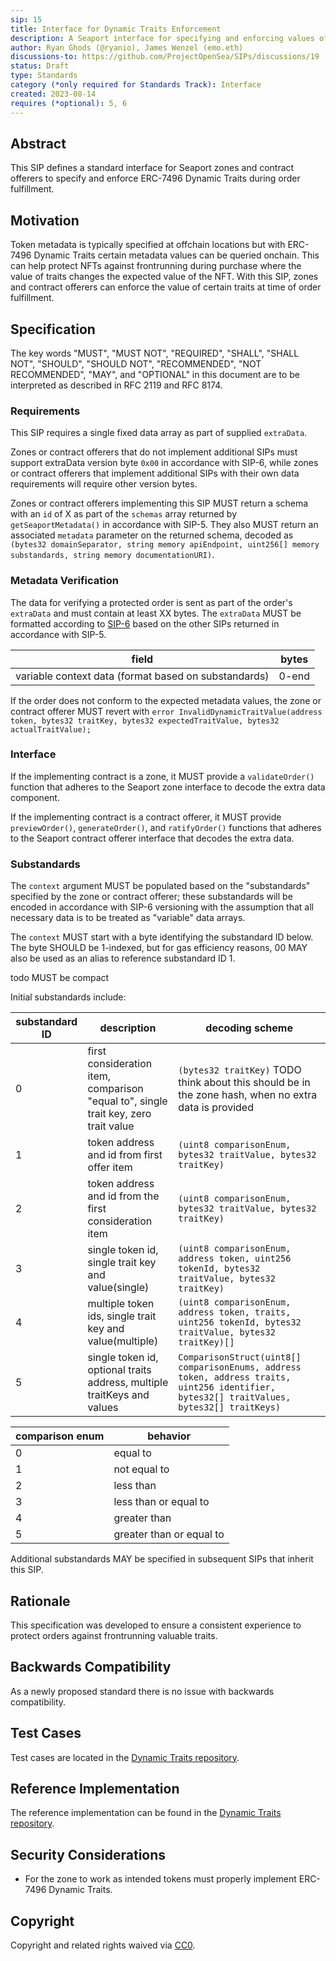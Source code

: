 ```yaml
---
sip: 15
title: Interface for Dynamic Traits Enforcement
description: A Seaport interface for specifying and enforcing values of ERC-7496 Dynamic Traits.
author: Ryan Ghods (@ryanio), James Wenzel (emo.eth)
discussions-to: https://github.com/ProjectOpenSea/SIPs/discussions/19
status: Draft
type: Standards
category (*only required for Standards Track): Interface
created: 2023-08-14
requires (*optional): 5, 6
---
```


## Abstract

This SIP defines a standard interface for Seaport zones and contract offerers to specify and enforce ERC-7496 Dynamic Traits during order fulfillment.

## Motivation

Token metadata is typically specified at offchain locations but with ERC-7496 Dynamic Traits certain metadata values can be queried onchain. This can help protect NFTs against frontrunning during purchase where the value of traits changes the expected value of the NFT. With this SIP, zones and contract offerers can enforce the value of certain traits at time of order fulfillment.

## Specification

The key words "MUST", "MUST NOT", "REQUIRED", "SHALL", "SHALL NOT", "SHOULD", "SHOULD NOT", "RECOMMENDED", "NOT RECOMMENDED", "MAY", and "OPTIONAL" in this document are to be interpreted as described in RFC 2119 and RFC 8174.

### Requirements

This SIP requires a single fixed data array as part of supplied `extraData`.

Zones or contract offerers that do not implement additional SIPs must support extraData version byte `0x00` in accordance with SIP-6, while zones or contract offerers that implement additional SIPs with their own data requirements will require other version bytes.

Zones or contract offerers implementing this SIP MUST return a schema with an `id` of X as part of the `schemas` array returned by `getSeaportMetadata()` in accordance with SIP-5. They also MUST return an associated `metadata` parameter on the returned schema, decoded as `(bytes32 domainSeparator, string memory apiEndpoint, uint256[] memory substandards, string memory documentationURI)`.

### Metadata Verification

The data for verifying a protected order is sent as part of the order's `extraData` and must contain at least XX bytes. The `extraData` MUST be formatted according to [SIP-6](./sip-6.md) based on the other SIPs returned in accordance with SIP-5.

| field                                                | bytes |
| ---------------------------------------------------- | ----- |
| variable context data (format based on substandards) | 0-end |

If the order does not conform to the expected metadata values, the zone or contract offerer MUST revert with `error InvalidDynamicTraitValue(address token, bytes32 traitKey, bytes32 expectedTraitValue, bytes32 actualTraitValue);`

### Interface

If the implementing contract is a zone, it MUST provide a `validateOrder()` function that adheres to the Seaport zone interface to decode the extra data component.

If the implementing contract is a contract offerer, it MUST provide `previewOrder()`, `generateOrder()`, and `ratifyOrder()` functions that adheres to the Seaport contract offerer interface that decodes the extra data.

### Substandards

The `context` argument MUST be populated based on the "substandards" specified by the zone or contract offerer; these substandards will be encoded in accordance with SIP-6 versioning with the assumption that all necessary data is to be treated as "variable" data arrays.

The `context` MUST start with a byte identifying the substandard ID below. The byte SHOULD be 1-indexed, but for gas efficiency reasons, 00 MAY also be used as an alias to reference substandard ID 1.

todo MUST be compact

Initial substandards include:

| substandard ID | description                                                                         | decoding scheme                                                                                                                            |
| -------------- | ----------------------------------------------------------------------------------- | ------------------------------------------------------------------------------------------------------------------------------------------ |
| 0              | first consideration item, comparison "equal to", single trait key, zero trait value | `(bytes32 traitKey)` TODO think about this should be in the zone hash, when no extra data is provided                                      |
| 1              | token address and id from first offer item                                          | `(uint8 comparisonEnum, bytes32 traitValue, bytes32 traitKey)`                                                                             |
| 2              | token address and id from the first consideration item                              | `(uint8 comparisonEnum, bytes32 traitValue, bytes32 traitKey)`                                                                             |
| 3              | single token id, single trait key and value(single)                                 | `(uint8 comparisonEnum, address token, uint256 tokenId, bytes32 traitValue, bytes32 traitKey)`                                             |
| 4              | multiple token ids, single trait key and value(multiple)                            | `(uint8 comparisonEnum, address token, traits, uint256 tokenId, bytes32 traitValue, bytes32 traitKey)[]`                                   |
| 5              | single token id, optional traits address, multiple traitKeys and values             | `ComparisonStruct(uint8[] comparisonEnums, address token, address traits, uint256 identifier, bytes32[] traitValues, bytes32[] traitKeys)` |

| comparison enum | behavior                 |
| --------------- | ------------------------ |
| 0               | equal to                 |
| 1               | not equal to             |
| 2               | less than                |
| 3               | less than or equal to    |
| 4               | greater than             |
| 5               | greater than or equal to |

Additional substandards MAY be specified in subsequent SIPs that inherit this SIP.

## Rationale

This specification was developed to ensure a consistent experience to protect orders against frontrunning valuable traits.

## Backwards Compatibility

As a newly proposed standard there is no issue with backwards compatibility.

## Test Cases

Test cases are located in the [Dynamic Traits repository](https://github.com/ProjectOpenSea/dynamic-traits/blob/main/src/lib/DynamicTraits.sol).

## Reference Implementation

The reference implementation can be found in the [Dynamic Traits repository](https://github.com/ProjectOpenSea/dynamic-traits/blob/main/test/ERC721DynamicTraits.t.sol).

## Security Considerations

- For the zone to work as intended tokens must properly implement ERC-7496 Dynamic Traits.

## Copyright

Copyright and related rights waived via [CC0](../LICENSE.md).
